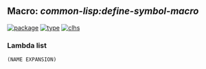 ## Macro: ***common-lisp:define-symbol-macro***
[![package](https://img.shields.io/badge/Package-COMMON--LISP-5f9ea0.svg?style=social&colorA=999999)](../) [![type](https://img.shields.io/badge/Type-Macro-5f9ea0.svg?style=social&colorA=999999)](../#macro) [![clhs](https://img.shields.io/badge/CLHS-DEFINE--SYMBOL--MACRO-5f9ea0.svg?style=social&colorA=999999)](http://www.lispworks.com/documentation/HyperSpec/Body/m_defi_1.htm) 
### Lambda list
```
(NAME EXPANSION)
```
